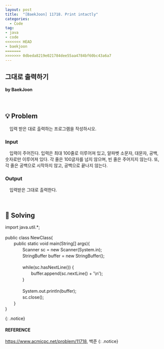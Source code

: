 ```yaml
---
layout: post
title:  "[BaekJoon] 11718. Print intactly"
categories:
  - Code
tag:
- java
- code
<<<<<<< HEAD
- baekjoon
=======
>>>>>>> 0dbeda8219e021784dee55aa4784bf60bc43a6a7
---
```


## 그대로 출력하기
#### by BaekJoon

<br>

## 💡 Problem
　입력 받은 대로 출력하는 프로그램을 작성하시오.

### Input
　입력이 주어진다. 입력은 최대 100줄로 이루어져 있고, 알파벳 소문자, 대문자, 공백, 숫자로만 이루어져 있다. 각 줄은 100글자를 넘지 않으며, 빈 줄은 주어지지 않는다. 또, 각 줄은 공백으로 시작하지 않고, 공백으로 끝나지 않는다.

### Output
　입력받은 그대로 출력한다.

<br>

## 🎯 Solving

<p>
import java.util.*; <br>
<br>
public class NewClass{ <br>
　　public static void main(String[] args){ <br>
　　　　Scanner sc = new Scanner(System.in); <br>
　　　　StringBuffer buffer = new StringBuffer(); <br>
        <br>
　　　　while(sc.hasNextLine()) { <br>
　　　　　　buffer.append(sc.nextLine() + '\n'); <br>
　　　　} <br>
        <br>
　　　　System.out.println(buffer); <br>
　　　　sc.close(); <br>
　　} <br>
}
</p>
{: .notice}

<br>

#### REFERENCE
https://www.acmicpc.net/problem/11718, 백준
{: .notice}
